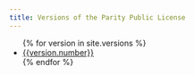 ```yaml
---
title: Versions of the Parity Public License
---
```


<ul>
  {% for version in site.versions %}
    <li>
      <a href="{{version.url}}">{{version.number}}</a>
    </li>
  {% endfor %}
</ul>
